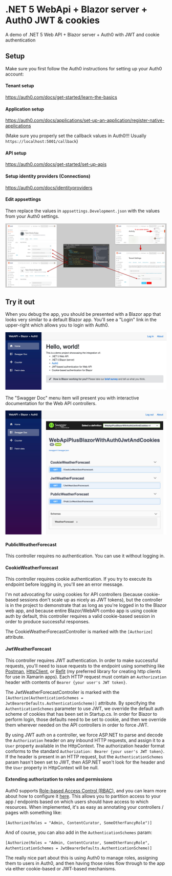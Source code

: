# .NET 5 WebApi + Blazor server + Auth0 JWT & cookies
A demo of .NET 5 Web API + Blazor server + Auth0 with JWT and cookie authentication

## Setup
Make sure you first follow the Auth0 instructions for setting up your Auth0 account:

#### Tenant setup

https://auth0.com/docs/get-started/learn-the-basics

#### Application setup

https://auth0.com/docs/applications/set-up-an-application/register-native-applications

(Make sure you properly set the callback values in Auth0!!! Usually `https://localhost:5001/callback`)

#### API setup

https://auth0.com/docs/get-started/set-up-apis

#### Setup identity providers (Connections)

https://auth0.com/docs/identityproviders

#### Edit appsettings

Then replace the values in `appsettings.Development.json` with the values from your Auth0 settings.

![Auth0_settings_explanation](Auth0_settings_explanation.png)

## Try it out

When you debug the app, you should be presented with a Blazor app that looks very similar to a default Blazor app. You'll see a "Login" link in the upper-right which allows you to login with Auth0.

![app1](app1.jpg)

The "Swagger Doc" menu item will present you with interactive documentation for the Web API controllers.

![app2](app2.jpg)

#### PublicWeatherForecast

This controller requires no authentication. You can use it without logging in.

#### CookieWeatherForecast

This controller requires cookie authentication. If you try to execute its endpoint before logging in, you'll see an error message. 

I'm not advocating for using cookies for API controllers (because cookie-based sessions don't scale up as nicely as JWT tokens), but the controller is in the project to demonstrate that as long as you're logged in to the Blazor web app, and because entire Blazor/WebAPI combo app is using cookie auth by default, this controller requires a valid cookie-based session in order to produce successful responses.

The CookieWeatherForecastController is marked with the `[Authorize]` attribute.

#### JwtWeatherForecast

This controller requires JWT authentication. In order to make successful requests, you'll need to issue requests to the endpoint using something like [Postman](https://www.postman.com/), [HttpClient](https://docs.microsoft.com/en-us/dotnet/api/system.net.http.httpclient?view=net-5.0), or [Refit](https://github.com/reactiveui/refit) (my preferred library for creating http clients for use in Xamarin apps). Each HTTP request must contain an `Authorization` header with contents of `Bearer {your user's JWT token}`.

The JwtWeatherForecastController is marked with the `[Authorize(AuthenticationSchemes = JwtBearerDefaults.AuthenticationScheme)]` attribute. By specifying the `AuthenticationSchemes` parameter to use JWT, we override the default auth scheme of cookies that has been set in Startup.cs. In order for Blazor to perform login, those defaults need to be set to cookie, and then we override them wherever needed on the API controllers in order to force JWT.

By using JWT auth on a controller, we force ASP.NET to parse and decode the `Authorization` header on any inbound HTTP requests, and assign it to a `User` property available in the HttpContext. The authorization header format conforms to the standard `Authorization: Bearer {your user's JWT token}`. If the header is present in an HTTP request, but the `AuthenticationSchemes` param hasn't been set to JWT, then ASP.NET won't look for the header and the `User` property in HttpContext will be null.

#### Extending authorization to roles and permissions
Auth0 supports [Role-based Access Control (RBAC)](https://auth0.com/docs/authorization/rbac), and you can learn more about how to configure it [here](https://auth0.com/docs/authorization/how-to-use-auth0s-core-authorization-feature-set). This allows you to partition access to your app / endpoints based on which users should have access to which resources. When implemented, it's as easy as annotating your controllers / pages with something like:

```[Authorize(Roles = "Admin, ContentCurator, SomeOtherFancyRole")]```

And of course, you can also add in the `AuthenticationSchemes` param:

```[Authorize(Roles = "Admin, ContentCurator, SomeOtherFancyRole", AuthenticationSchemes = JwtBearerDefaults.AuthenticationScheme)]```


The really nice part about this is using Auth0 to manage roles, assigning them to users in Auth0, and then having those roles flow through to the app via either cookie-based or JWT-based mechanisms.

